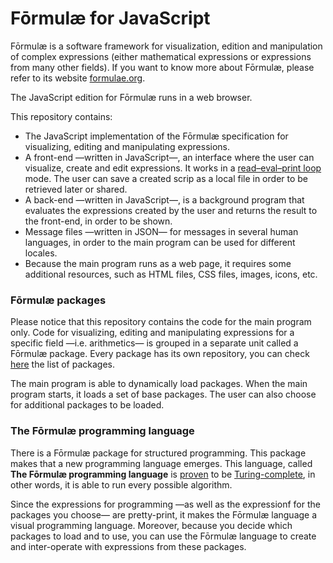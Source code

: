 # Fōrmulæ for JavaScript

Fōrmulæ is a software framework for visualization, edition and manipulation of complex expressions (either mathematical expressions or expressions from many other fields). If you want to know more about Fōrmulæ, please refer to its website [formulae.org](https://formulae.org).

The JavaScript edition for Fōrmulæ runs in a web browser.

This repository contains:

* The JavaScript implementation of the Fōrmulæ specification for visualizing, editing and manipulating expressions.
* A front-end —written in JavaScript—, an interface where the user can visualize, create and edit expressions. It works in a [read–eval–print loop](https://en.wikipedia.org/wiki/Read%E2%80%93eval%E2%80%93print_loop) mode. The user can save a created scrip as a local file in order to be retrieved later or shared.
* A back-end —written in JavaScript—, is a background program that evaluates the expressions created by the user and returns the result to the front-end, in order to be shown.
* Message files —written in JSON— for messages in several human languages, in order to the main program can be used for different locales.
* Because the main program runs as a web page, it requires some additional resources, such as HTML files, CSS files, images, icons, etc.

### Fōrmulæ packages

Please notice that this repository contains the code for the main program only. Code for visualizing, editing and manipulating expressions for a specific field —i.e. arithmetics— is grouped in a separate unit called a Fōrmulæ package. Every package has its own repository, you can check [here](https://github.com/formulae-org) the list of packages.

The main program is able to dynamically load packages. When the main program starts, it loads a set of base packages. The user can also choose for additional packages to be loaded. 

### The Fōrmulæ programming language

There is a Fōrmulæ package for structured programming. This package makes that a new programming language emerges. This language, called **The Fōrmulæ programming language** is [proven](XXXX) to be [Turing-complete](https://en.wikipedia.org/wiki/Turing_completeness), in other words, it is able to run every possible algorithm.

Since the expressions for programming —as well as the expressionf for the packages you choose— are pretty-print, it makes the Fōrmulæ language a visual programming language. Moreover, because you decide which packages to load and to use, you can use the Fōrmulæ language to create and inter-operate with expressions from these packages.



